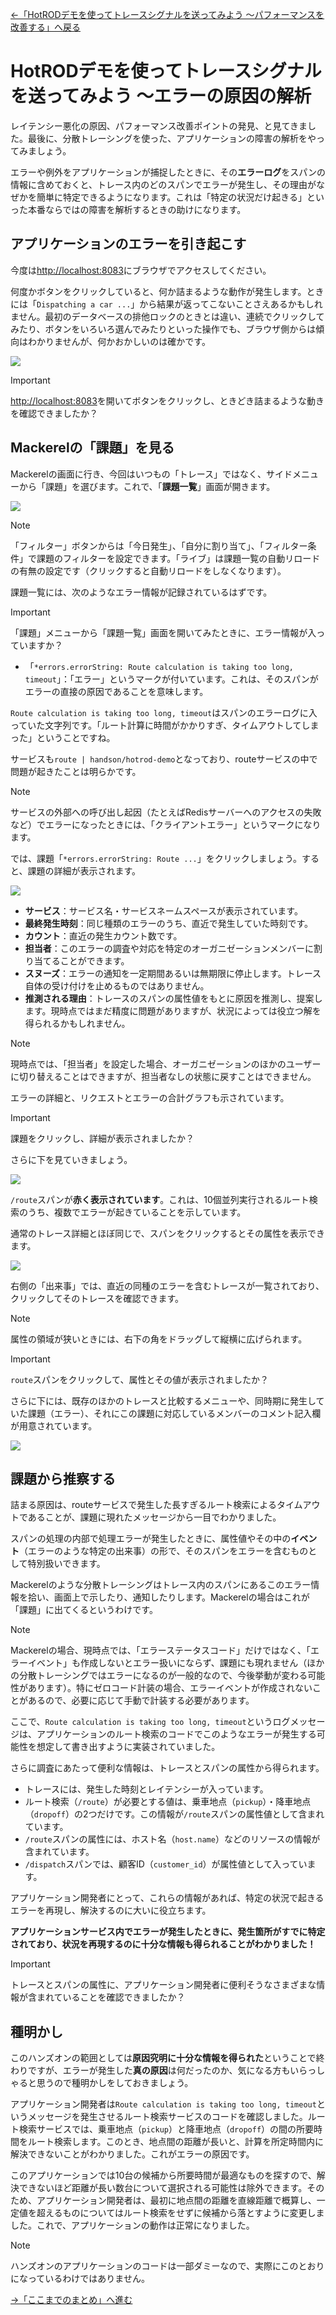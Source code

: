 [←「HotRODデモを使ってトレースシグナルを送ってみよう 〜パフォーマンスを改善する」へ戻る](../08-hotrod4/README.md)

# HotRODデモを使ってトレースシグナルを送ってみよう 〜エラーの原因の解析

レイテンシー悪化の原因、パフォーマンス改善ポイントの発見、と見てきました。最後に、分散トレーシングを使った、アプリケーションの障害の解析をやってみましょう。

エラーや例外をアプリケーションが捕捉したときに、その**エラーログ**をスパンの情報に含めておくと、トレース内のどのスパンでエラーが発生し、その理由がなぜかを簡単に特定できるようになります。これは「特定の状況だけ起きる」といった本番ならではの障害を解析するときの助けになります。

## アプリケーションのエラーを引き起こす

今度は[http://localhost:8083](http://localhost:8083)にブラウザでアクセスしてください。

何度かボタンをクリックしていると、何か詰まるような動作が発生します。ときには「`Dispatching a car ...`」から結果が返ってこないことさえあるかもしれません。最初のデータベースの排他ロックのときとは違い、連続でクリックしてみたり、ボタンをいろいろ選んでみたりといった操作でも、ブラウザ側からは傾向はわかりませんが、何かおかしいのは確かです。

![](./noresponse.png)

> [!IMPORTANT]
> [http://localhost:8083](http://localhost:8083)を開いてボタンをクリックし、ときどき詰まるような動きを確認できましたか？

## Mackerelの「課題」を見る

Mackerelの画面に行き、今回はいつもの「トレース」ではなく、サイドメニューから「課題」を選びます。これで、「**課題一覧**」画面が開きます。

![](./issuemenu.png)

> [!NOTE]
> 「フィルター」ボタンからは「今日発生」、「自分に割り当て」、「フィルター条件」で課題のフィルターを設定できます。「ライブ」は課題一覧の自動リロードの有無の設定です（クリックすると自動リロードをしなくなります）。

課題一覧には、次のようなエラー情報が記録されているはずです。

> [!IMPORTANT]
> 「課題」メニューから「課題一覧」画面を開いてみたときに、エラー情報が入っていますか？

- 「`*errors.errorString: Route calculation is taking too long, timeout`」：「エラー」というマークが付いています。これは、そのスパンがエラーの直接の原因であることを意味します。

`Route calculation is taking too long, timeout`はスパンのエラーログに入っていた文字列です。「ルート計算に時間がかかりすぎ、タイムアウトしてしまった」ということですね。

サービスも`route | handson/hotrod-demo`となっており、routeサービスの中で問題が起きたことは明らかです。

> [!NOTE]
> サービスの外部への呼び出し起因（たとえばRedisサーバーへのアクセスの失敗など）でエラーになったときには、「クライアントエラー」というマークになります。

では、課題「`*errors.errorString: Route ...`」をクリックしましょう。すると、課題の詳細が表示されます。

![](./details.png)

- **サービス**：サービス名・サービスネームスペースが表示されています。
- **最終発生時刻**：同じ種類のエラーのうち、直近で発生していた時刻です。
- **カウント**：直近の発生カウント数です。
- **担当者**：このエラーの調査や対応を特定のオーガニゼーションメンバーに割り当てることができます。
- **スヌーズ**：エラーの通知を一定期間あるいは無期限に停止します。トレース自体の受け付けを止めるものではありません。
- **推測される理由**：トレースのスパンの属性値をもとに原因を推測し、提案します。現時点ではまだ精度に問題がありますが、状況によっては役立つ解を得られるかもしれません。

> [!NOTE]
> 現時点では、「担当者」を設定した場合、オーガニゼーションのほかのユーザーに切り替えることはできますが、担当者なしの状態に戻すことはできません。

エラーの詳細と、リクエストとエラーの合計グラフも示されています。

> [!IMPORTANT]
> 課題をクリックし、詳細が表示されましたか？

さらに下を見ていきましょう。

![](./details-trace.png)

`/route`スパンが**赤く表示されています**。これは、10個並列実行されるルート検索のうち、複数でエラーが起きていることを示しています。

通常のトレース詳細とほぼ同じで、スパンをクリックするとその属性を表示できます。

![](./details-attr.png)

右側の「出来事」では、直近の同種のエラーを含むトレースが一覧されており、クリックしてそのトレースを確認できます。

> [!NOTE]
> 属性の領域が狭いときには、右下の角をドラッグして縦横に広げられます。

> [!IMPORTANT]
> `route`スパンをクリックして、属性とその値が表示されましたか？

さらに下には、既存のほかのトレースと比較するメニューや、同時期に発生していた課題（エラー）、それにこの課題に対応しているメンバーのコメント記入欄が用意されています。

![](./details-other.png)

## 課題から推察する

詰まる原因は、routeサービスで発生した長すぎるルート検索によるタイムアウトであることが、課題に現れたメッセージから一目でわかりました。

スパンの処理の内部で処理エラーが発生したときに、属性値やその中の**イベント**（エラーのような特定の出来事）の形で、そのスパンをエラーを含むものとして特別扱いできます。

Mackerelのような分散トレーシングはトレース内のスパンにあるこのエラー情報を拾い、画面上で示したり、通知したりします。Mackerelの場合はこれが「課題」に出てくるというわけです。

> [!NOTE]
> Mackerelの場合、現時点では、「エラーステータスコード」だけではなく、「エラーイベント」も作成しないとエラー扱いにならず、課題にも現れません（ほかの分散トレーシングではエラーになるのが一般的なので、今後挙動が変わる可能性があります）。特にゼロコード計装の場合、エラーイベントが作成されないことがあるので、必要に応じて手動で計装する必要があります。

ここで、`Route calculation is taking too long, timeout`というログメッセージは、アプリケーションのルート検索のコードでこのようなエラーが発生する可能性を想定して書き出すように実装されていました。

さらに調査にあたって便利な情報は、トレースとスパンの属性から得られます。

- トレースには、発生した時刻とレイテンシーが入っています。
- ルート検索（`/route`）が必要とする値は、乗車地点（`pickup`）・降車地点（`dropoff`）の2つだけです。この情報が`/route`スパンの属性値として含まれています。
- `/route`スパンの属性には、ホスト名（`host.name`）などのリソースの情報が含まれています。
- `/dispatch`スパンでは、顧客ID（`customer_id`）が属性値として入っています。

アプリケーション開発者にとって、これらの情報があれば、特定の状況で起きるエラーを再現し、解決するのに大いに役立ちます。

**アプリケーションサービス内でエラーが発生したときに、発生箇所がすでに特定されており、状況を再現するのに十分な情報も得られることがわかりました！**

> [!IMPORTANT]
> トレースとスパンの属性に、アプリケーション開発者に便利そうなさまざまな情報が含まれていることを確認できましたか？

## 種明かし

このハンズオンの範囲としては**原因究明に十分な情報を得られた**ということで終わりですが、エラーが発生した**真の原因**は何だったのか、気になる方もいらっしゃると思うので種明かしをしておきましょう。

アプリケーション開発者は`Route calculation is taking too long, timeout`というメッセージを発生させるルート検索サービスのコードを確認しました。ルート検索サービスでは、乗車地点（`pickup`）と降車地点（`dropoff`）の間の所要時間をルート検索します。このとき、地点間の距離が長いと、計算を所定時間内に解決できないことがわかりました。これがエラーの原因です。

このアプリケーションでは10台の候補から所要時間が最適なものを探すので、解決できないほど距離が長い数台について選択される可能性は除外できます。そのため、アプリケーション開発者は、最初に地点間の距離を直線距離で概算し、一定値を超えるものについてはルート検索をせずに候補から落とすように変更しました。これで、アプリケーションの動作は正常になりました。

> [!NOTE]
> ハンズオンのアプリケーションのコードは一部ダミーなので、実際にこのとおりになっているわけではありません。

[→「ここまでのまとめ」へ進む](../10-hotrod-summary/README.md)
